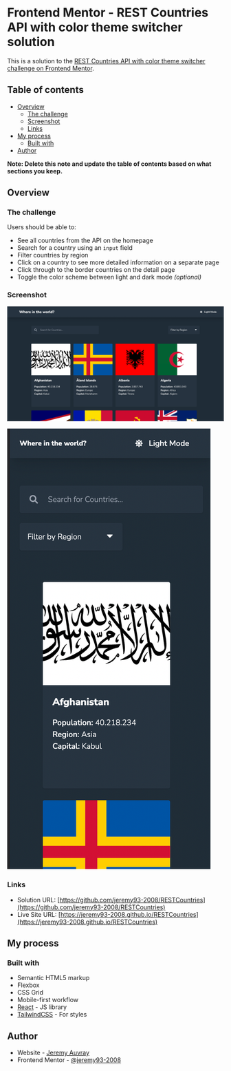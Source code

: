 # Frontend Mentor - REST Countries API with color theme switcher solution

This is a solution to the [REST Countries API with color theme switcher challenge on Frontend Mentor](https://www.frontendmentor.io/challenges/rest-countries-api-with-color-theme-switcher-5cacc469fec04111f7b848ca).

## Table of contents

- [Overview](#overview)
  - [The challenge](#the-challenge)
  - [Screenshot](#screenshot)
  - [Links](#links)
- [My process](#my-process)
  - [Built with](#built-with)
- [Author](#author)

**Note: Delete this note and update the table of contents based on what sections you keep.**

## Overview

### The challenge

Users should be able to:

- See all countries from the API on the homepage
- Search for a country using an `input` field
- Filter countries by region
- Click on a country to see more detailed information on a separate page
- Click through to the border countries on the detail page
- Toggle the color scheme between light and dark mode *(optional)*

### Screenshot

![Desktop](./screenshot.png)

![Mobile](./screenshot-m.png)

### Links

- Solution URL: [https://github.com/jeremy93-2008/RESTCountries](https://github.com/jeremy93-2008/RESTCountries)
- Live Site URL: [https://jeremy93-2008.github.io/RESTCountries](https://jeremy93-2008.github.io/RESTCountries)

## My process

### Built with

- Semantic HTML5 markup
- Flexbox
- CSS Grid
- Mobile-first workflow
- [React](https://reactjs.org/) - JS library
- [TailwindCSS](https://tailwindcss.com/) - For styles

## Author

- Website - [Jeremy Auvray](https://github.com/jeremy93-2008)
- Frontend Mentor - [@jeremy93-2008](https://www.frontendmentor.io/profile/jeremy93-2008)